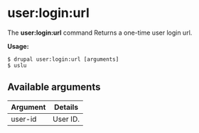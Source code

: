 # user:login:url
The **user:login:url** command Returns a one-time user login url.

**Usage:**
```
$ drupal user:login:url [arguments] 
$ uslu  
```

## Available arguments
Argument | Details
---------|-------------
user-id | User ID.
